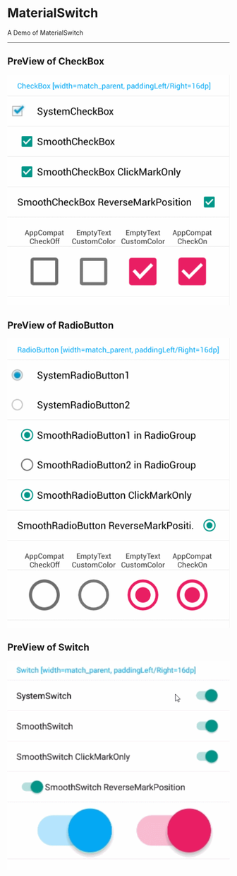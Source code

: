 # MaterialSwitch
A Demo of MaterialSwitch

***
## PreView of CheckBox
![PreView of CheckBox](https://raw.githubusercontent.com/DevinScarlet/MaterialSwitch/master/app/src/main/assets/GIF-checkbox_4x.gif)
## PreView of RadioButton
![PreView of RadioButton](https://raw.githubusercontent.com/DevinScarlet/MaterialSwitch/master/app/src/main/assets/GIF-radiobutton_4x.gif)
## PreView of Switch
![PreView of Switch](https://raw.githubusercontent.com/DevinScarlet/MaterialSwitch/master/app/src/main/assets/GIF-switch_5%2B.gif)
